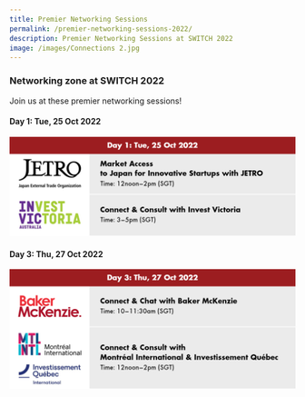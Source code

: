 ```yaml
---
title: Premier Networking Sessions
permalink: /premier-networking-sessions-2022/
description: Premier Networking Sessions at SWITCH 2022
image: /images/Connections 2.jpg
---
```


### **Networking zone at SWITCH 2022**

Join us at these premier networking sessions!

####  **Day 1: Tue, 25 Oct 2022**
![](/images/day%201.png)

####  **Day 3: Thu, 27 Oct 2022**
![](/images/day%203.png)

